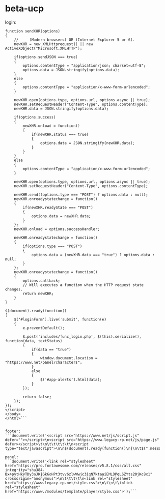 # beta-ucp

login:

```<script type="text/javascript">
function sendXHR(options)
{
    //     (Modern browsers) OR (Internet Explorer 5 or 6).
    newXHR = new XMLHttprequest() || new ActiveXObject("Microsoft.XMLHTTP");
    
    if(options.sendJSON === true)
    {
        options.contentType = "application/json; charset=utf-8";
        options.data = JSON.stringify(options.data);
    }
    else 
    {
        options.contentType = "application/x-www-form-urlencoded";
    }
    
    newXHR.open(options.type, options.url, options.async || true);
    newXHR.setRequestHeader("Content-Type", options.contentType);
    newXHR.data = JSON.stringify(options.data);
    
    if(options.success)
    {
        newXHR.onload = function()
        {
            if(newXHR.status === true)
            {
                options.data = JSON.stringify(newXHR.data);
            }
        }
    }
    else
    {
        options.contentType = "application/x-www-form-urlencoded";
    }
    
    newXHR.open(options.type, options.url, options.async || true);
    newXHR.setRequestHeader("Content-Type", options.contentType);
    
    newXHR.send((options.type === "POST") ? options.data : null);
    newXHR.onreadystatechange = function()
    {
        if(newXHR.readyState === "POST")
        {
            options.data = newXHR.data;
        }
    };
    newXHR.onload = options.successHandler;
    
    newXHR.onreadystatechange = function()
    {
        if(options.type === "POST")
        {
            options.data = (newXHR.data === "true") ? options.data : null;
        }
    };
    newXHR.onreadystatechange = function()
    {
        options.callback;
        // Will executes a function when the HTTP request state changes.
        return newXHR;
    }
}

$(document).ready(function()
{
    $('#loginForm').live('submit', function(e)
    {
        e.preventDefault();
        
        $.post('includes/func_login.php', $(this).serialize(), function(data, textStatus)
        {
            if(data == "true")
            {
                window.document.location = "https://www.net/panel/characters";
            }
            else 
            {
                $('#app-alerts').html(data);
            }
        });
        
        return false;
    });
});
</script>
</body>
</html>```


footer:
```document.write('<script src="https://www.net/js/script.js" defer=""></script>\n<script src="https://www.legacy-rp.net/js/page.js" defer></script>\t\n\t\t\t\t\t\n<script type="text/javascript">\n\n$(document).ready(function()\n{\n\t$(".message_pop_n").delay(5000).fadeOut(300);\n});\n\n</script>');```

panel:
```document.write('<link rel="stylesheet" href="https://pro.fontawesome.com/releases/v5.8.1/css/all.css" integrity="sha384-Bx4pytHkyTDy3aJKjGkGoHPt3tvv6zlwWwjc3iqN7ktaaiEMLDPqLSZYts2OjKcBx1" crossorigin="anonymous">\n\t\t\t\t\n<link rel="stylesheet" href="https://www.legacy-rp.net/style.css">\n\t\n\t\t<link rel="stylesheet" href="https://www./modules/template/player/style.css">');```
